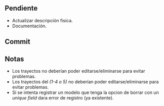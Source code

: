 ## **Pendiente**
-   Actualizar descripción fisica.
-   Documentación.

## **Commit**


## **Notas**

-   Los trayectos no deberían poder editarse/eliminarse para evitar problemas.
-   Los trayectos del _(1-4 o 5)_ no deberían poder editarse/eliminarse para evitar problemas.
-   Si se intenta registrar un modelo que tenga la opcion de borrar con un _unique field_ dara error de registro (ya existente).
